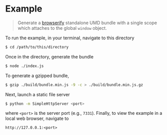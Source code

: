 # Example

> Generate a [browserify][browserify] standalone UMD bundle with a single scope which attaches to the global `window` object.

<!-- Section to include introductory text. Make sure to keep an empty line after the intro `section` element and another before the `/section` close. -->

<section class="intro">

To run the example, in your terminal, navigate to this directory

```bash
$ cd /path/to/this/directory
```

Once in the directory, generate the bundle

```bash
$ node ./index.js
```

To generate a gzipped bundle,

```bash
$ gzip ./build/bundle.min.js -9 -c > ./build/bundle.min.js.gz
```

Next, launch a static file server

```bash
$ python -m SimpleHttpServer <port>
```

where `<port>` is the server port (e.g., `7331`). Finally, to view the example in a local web browser, navigate to

```text
http://127.0.0.1:<port>
```

</section>

<!-- /.intro -->

<!-- Section for all links. Make sure to keep an empty line after the `section` element and another before the `/section` close. -->

<section class="links">

[browserify]: https://github.com/substack/node-browserify

</section>

<!-- /.links -->
